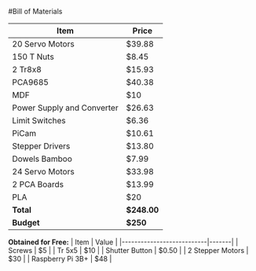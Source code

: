 #Bill of Materials

| Item                      | Price  |
|---------------------------|--------|
| 20 Servo Motors           | $39.88 |
| 150 T Nuts                | $8.45  |
| 2 Tr8x8                   | $15.93 |
| PCA9685                   | $40.38 |
| MDF                       | $10    |
| Power Supply and Converter | $26.63 |
| Limit Switches            | $6.36  |
| PiCam                     | $10.61 |
| Stepper Drivers           | $13.80 |
| Dowels Bamboo             | $7.99  |
| 24 Servo Motors           | $33.98 |
| 2 PCA Boards              | $13.99 |
| PLA                       | $20    |
| **Total**                 | **$248.00** |
| **Budget**                | **$250**    |

**Obtained for Free:**
| Item                      | Value |
|---------------------------|-------|
| Screws                    | $5    |
| Tr 5x5                    | $10   |
| Shutter Button            | $0.50 |
| 2 Stepper Motors          | $30   |
| Raspberry Pi 3B+          | $48   |
